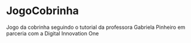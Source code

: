 # JogoCobrinha
Jogo da cobrinha seguindo o tutorial da professora Gabriela Pinheiro em parceria com a Digital Innovation One
